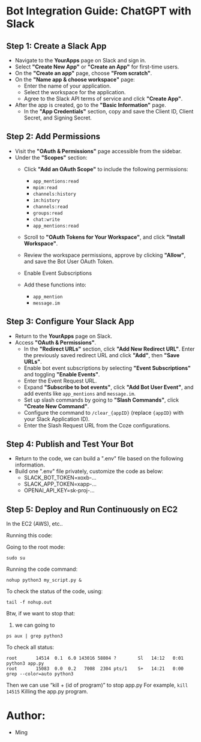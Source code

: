 # Bot Integration Guide: ChatGPT with Slack

## Step 1: Create a Slack App

- Navigate to the **YourApps** page on Slack and sign in.
- Select **"Create New App"** or **"Create an App"** for first-time users.
- On the **"Create an app"** page, choose **"From scratch"**.
- On the **"Name app & choose workspace"** page:
  - Enter the name of your application.
  - Select the workspace for the application.
  - Agree to the Slack API terms of service and click **"Create App"**.
- After the app is created, go to the **"Basic Information"** page.
  - In the **"App Credentials"** section, copy and save the Client ID, Client Secret, and Signing Secret.

## Step 2: Add Permissions

- Visit the **"OAuth & Permissions"** page accessible from the sidebar.
- Under the **"Scopes"** section:
  - Click **"Add an OAuth Scope"** to include the following permissions:
    - `app_mentions:read`
    - `mpim:read`
    - `channels:history`
    - `im:history`
    - `channels:read`
    - `groups:read`
    - `chat:write`
    - `app_mentions:read`
  - Scroll to **"OAuth Tokens for Your Workspace"**, and click **"Install Workspace"**.
  - Review the workspace permissions, approve by clicking **"Allow"**, and save the Bot User OAuth Token.

  - Enable Event Subscriptions
  - Add these functions into:
    - `app_mention`
    - `message.im`

    
## Step 3: Configure Your Slack App

- Return to the **YourApps** page on Slack.
- Access **"OAuth & Permissions"**.
  - In the **"Redirect URLs"** section, click **"Add New Redirect URL"**. Enter the previously saved redirect URL and click **"Add"**, then **"Save URLs"**.
  - Enable bot event subscriptions by selecting **"Event Subscriptions"** and toggling **"Enable Events"**.
  - Enter the Event Request URL.
  - Expand **"Subscribe to bot events"**, click **"Add Bot User Event"**, and add events like `app_mentions` and `message.im`.
  - Set up slash commands by going to **"Slash Commands"**, click **"Create New Command"**.
  - Configure the command to `/clear_{appID}` (replace `{appID}` with your Slack Application ID).
  - Enter the Slash Request URL from the Coze configurations.

## Step 4: Publish and Test Your Bot

- Return to the code, we can build a ".env" file based on the following information.
- Build one ".env" file privately, customize the code as below:
  - SLACK_BOT_TOKEN=xoxb-... 
  - SLACK_APP_TOKEN=xapp-...
  - OPENAI_API_KEY=sk-proj-...


## Step 5: Deploy and Run Continuously on EC2


  In the EC2 (AWS), etc..

  Running this code: 

  Going to the root mode:

  ```
  sudo su
  ```

  Running the code command:

  ```
  nohup python3 my_script.py & 
  ```

  To check the status of the code, using:

  ```
  tail -f nohup.out
  ```

  Btw, if we want to stop that:

  1. we can going to

  ```
  ps aux | grep python3
  ```

  To check all status:

  ```
  root       14514  0.1  6.0 143016 58804 ?        Sl   14:12   0:01 python3 app.py
  root       15083  0.0  0.2   7008  2304 pts/1    S+   14:21   0:00 grep --color=auto python3
  ```

  Then we can use “kill + (id of program)” to stop app.py
  For example, 
  ```kill 14515``` 
  Killing the app.py program.


# Author:
  - Ming
